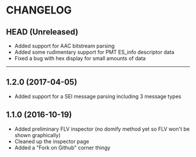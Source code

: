 CHANGELOG
=========

## HEAD (Unreleased)
* Added support for AAC bitstream parsing
* Added some rudimentary support for PMT ES_info descriptor data
* Fixed a bug with hex display for small amounts of data

--------------------

## 1.2.0 (2017-04-05)
* Added support for a SEI message parsing including 3 message types

## 1.1.0 (2016-10-19)
* Added preliminary FLV inspector (no domify method yet so FLV won't be shown graphically)
* Cleaned up the inspector page
* Added a "Fork on Github" corner thingy
